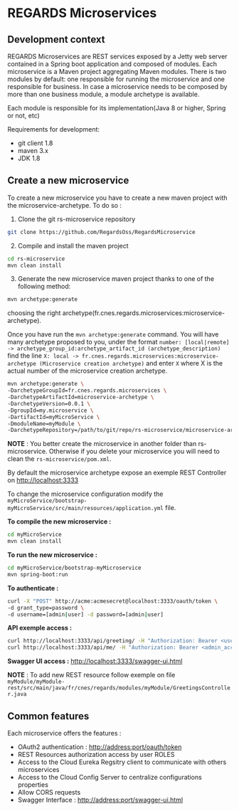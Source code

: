 # REGARDS Microservices

## Development context

REGARDS Microservices are REST services exposed by a Jetty web server contained in a Spring boot application and composed of modules. Each microservice is a Maven project aggregating Maven modules. There is two modules by default: one responsible for running the microservice and one responsible for business. In case a microservice needs to be composed by more than one business module, a module archetype is available.

Each module is responsible for its implementation(Java 8 or higher, Spring or not, etc)

Requirements for development:

- git client 1.8
- maven 3.x
- JDK 1.8

## Create a new microservice

To create a new microservice you have to create a new maven project with the microservice-archetype. To do so :

1. Clone the git rs-microservice repository<br>

  ```bash
  git clone https://github.com/RegardsOss/RegardsMicroservice
  ```

2. Compile and install the maven project<br>

  ```bash
  cd rs-microservice
  mvn clean install
  ```

3. Generate the new microservice maven project thanks to one of the following method:

  ```bash
  mvn archetype:generate
  ```

  choosing the right archetype(fr.cnes.regards.microservices:microservice-archetype).

  Once you have run the `mvn archetype:generate` command. You will have many archetype proposed to you, under the format `number: [local|remote] -> archetype_group_id:archetype_artifact_id (archetype_description)` find the line `X: local -> fr.cnes.regards.microservices:microservice-archetype (Microservice creation archetype)` and enter `X` where X is the actual number of the microservice creation archetype.

  ```bash
  mvn archetype:generate \
  -DarchetypeGroupId=fr.cnes.regards.microservices \
  -DarchetypeArtifactId=microservice-archetype \
  -DarchetypeVersion=0.0.1 \
  -DgroupId=my.microservice \
  -DartifactId=myMicroService \
  -DmoduleName=myModule \
  -DarchetypeRepository=/path/to/git/repo/rs-microservice/microservice-archetype/target
  ```

**NOTE** : You better create the microservice in another folder than rs-microservice. Otherwise if you delete your microservice you will need to clean the `rs-microservice/pom.xml`.

By default the microservice archetype expose an exemple REST Controller on <http://localhost:3333>

To change the microservice configuration modify the `myMicroService/bootstrap-myMicroService/src/main/resources/application.yml` file.

**To compile the new microservice :**

```bash
cd myMicroService
mvn clean install
```

**To run the new microservice :**

```bash
cd myMicroService/bootstrap-myMicroservice
mvn spring-boot:run
```

**To authenticate :**

```bash
curl -X "POST" http://acme:acmesecret@localhost:3333/oauth/token \
-d grant_type=password \
-d username=[admin|user] -d password=[admin|user]
```

**API exemple access :**<br>

```bash
curl http://localhost:3333/api/greeting/ -H "Authorization: Bearer <user_acces_token>"
curl http://localhost:3333/api/me/ -H "Authorization: Bearer <admin_acces_token>"
```

**Swagger UI access :** <http://localhost:3333/swagger-ui.html>

**NOTE** : To add new REST resource follow exemple on file `myModule/myModule-rest/src/main/java/fr/cnes/regards/modules/myModule/GreetingsController.java`

## Common features

Each microservice offers the features :

- OAuth2 authentication : <http://address:port/oauth/token>
- REST Resources authorization access by user ROLES
- Access to the Cloud Eureka Regsitry client to communicate with others microservices
- Access to the Cloud Config Server to centralize configurations properties
- Allow CORS requests
- Swagger Interface : <http://address:port/swagger-ui.html>

